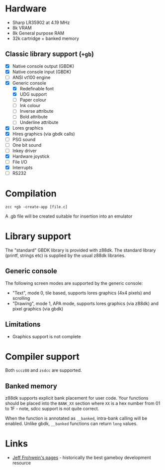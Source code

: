 # Hardware

* Sharp LR35902 at 4.19 MHz
* 8k VRAM
* 8k General purpose RAM
* 32k cartridge + banked memory

## Classic library support (`+gb`)

* [x] Native console output (GBDK)
* [x] Native console input (GBDK)
* [ ] ANSI vt100 engine
* [x] Generic console
    * [x] Redefinable font 
    * [x] UDG support
    * [ ] Paper colour
    * [ ] Ink colour
    * [ ] Inverse attribute
    * [ ] Bold attribute
    * [ ] Underline attribute
* [x] Lores graphics
* [x] Hires graphics (via gbdk calls)
* [ ] PSG sound
* [ ] One bit sound
* [ ] Inkey driver
* [x] Hardware joystick
* [ ] File I/O
* [x] Interrupts
* [ ] RS232

# Compilation

    zcc +gb -create-app [file.c]

A .gb file will be created suitable for insertion into an emulator

# Library support

The "standard" GBDK library is provided with z88dk. The standard library (printf, strings etc) is supplied by the usual z88dk libraries.

## Generic console

The following screen modes are supported by the generic console:

* "Text", mode 0, tile based, supports lores graphics (4x4 pixels) and scrolling
* "Drawing", mode 1, APA mode, supports lores graphics (via z88dk) and pixel graphics (via gbdk)

## Limitations

* Graphics support is not complete

# Compiler support

Both `sccz80` and `zsdcc` are supported. 

## Banked memory

z88dk supports explicit bank placement for user code. Your functions should be placed into the `BANK_XX` section where `XX` is a hex number from 01 to 1F - note, sdcc support is not quite correct.

When the function is annotated as `__banked`, intra-bank calling will be enabled. Unlike gbdk, `__banked` functions can return `long` values.

# Links

* [Jeff Frohwein's pages](http://www.devrs.com/gb/) - historically the best gameboy development resource